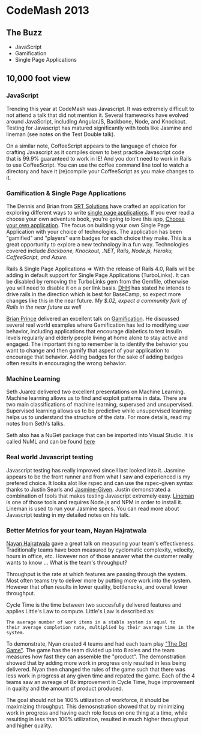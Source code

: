 # CodeMash 2013

## The Buzz
* JavaScript
* Gamification
* Single Page Applications

## 10,000 foot view
### JavaScript
Trending this year at CodeMash was Javascript. It was extremely difficult to not attend a talk that did not mention it. Several frameworks have evolved around JavaScript, including AngularJS, Backbone, Node, and Knockout. Testing for Javascript has matured significantly with tools like Jasmine and lineman (see notes on the Test Double talk).

On a similar note, CoffeeScript appears to the language of choice for crafting Javascript as it compiles down to best practice Javascript code that is 99.9% guaranteed to work in IE! And you don't need to work in Rails to use CoffeeScript. You can use the coffee command line tool to watch a directory and have it (re)compile your CoffeeScript as you make changes to it.

### Gamification & Single Page Applications
The Dennis and Brian from [SRT Solutions](http://www.srtsolutions.com)
have crafted an application for exploring different ways to write
[single page applications](http://en.wikipedia.org/wiki/Single-page_application).
If you ever read a choose your own adventure book, you're going to
love this app,
[Choose your own application](http://chooseyourownapplication.com).
The focus on building your own Single Page Application with your choice of technologies. The application has been "gamified" and "players" earn badges for each choice they make. This is a great opportunity to explore a new technology in a fun way. Technologies covered include *Backbone, Knockout, .NET, Rails, Node.js, Heroku, CoffeeScript, and Azure*.

Rails & Single Page Applications => With the release of Rails 4.0, Rails will be adding in default support
for Single Page Applications (TurboLinks). It can be disabled by
removing the TurboLinks gem from the Gemfile, otherwise you will need
to disable it on a per link basis. [DHH](http://david.heinemeierhansson.com) has stated he intends to drive
rails in the direction which is best for BaseCamp, so expect more
changes like this in the near future. _My $.02, expect a community fork of
Rails in the near future as well_

[Brian Prince](http://www.brianhprince.com) delivered an excellent talk on [Gamification](http://en.wikipedia.org/wiki/Gamification). He discussed several real world examples where Gamification has led to modifying user behavior, including applications that encourage diabetics to test insulin levels regularly and elderly people living at home alone to stay active and engaged. The important thing to remember is to identify the behavior you want to change and then gamify that aspect of your application to encourage that behavior. Adding badges for the sake of adding badges often results in encouraging the wrong behavior. 

### Machine Learning
Seth Juarez delivered two excellent presentations on Machine Learning. Machine learning allows us to find and exploit patterns in data. There are two main classifications of machine learning, supervsed and unsupervised. Supervised learning allows us to be predictive while unsupervised learning helps us to understand the structure of the data. For more details, read my notes from Seth's talks.

Seth also has a NuGet package that can be imported into Visual Studio. It is called NuML and can be found [here](http://numl.net)

### Real world Javascript testing
Javascript testing has really improved since I last looked into it. Jasmine appears to be the front runner and from what I saw and experienced is my prefered choice. It looks alot like rspec and can use the rspec-given syntax thanks to Justin Searls and [Jasmine-Given](https://github.com/searls/jasmine-given). Justin demonstrated a combination of tools that makes testing Javascript extremely easy. [Lineman](https://github.com/testdouble/lineman) is one of those tools and requires Node.js and NPM in order to install it. Lineman is used to run your Jasmine specs. You can read more about Javascript testing in my detailed notes on his talk.

### Better Metrics for your team, Nayan Hajratwala
[Nayan Hajratwala](http://agileshrugged.com/blog/) gave a great talk on measuring your team's
effectiveness. Traditionally teams have been measured by cyclomatic
complexity, velocity, hours in office, etc. However non of those
answer what the customer really wants to know ... What is the team's
throughput? 

Throughput is the rate at which features are passing
through the system. Most often teams try to deliver more by putting
more work into the system. However that often results in lower
quality, bottlenecks, and overall lower throughput.

Cycle Time is the time between two succesfully delivered features and
applies Little's Law to compute. Little's Law is described as:
``` 
The average number of work items in a stable system is equal to
their average completion rate, multiplied by their average time in the
system. 
```

To demonstrate, Nyan created 4 teams and had each team play
["The Dot Game"](http://www.netobjectives.com/resources/articles/the-dot-game).
The game has the team divided up into 8 roles and the team measures
how fast they can assemble the "product". The demonstration showed
that by adding more work in progress only resulted in less being
delivered. Nyan then changed the rules of the game such that there was
less work in progress at any given time and repated the game. Each of
the 4 teams saw an avreage of 8x improvement in Cycle Time, huge
improvement in quality and the amount of product produced.

The goal should not be 100% utilization of workforce, it should be
maximizing throughput. This demosnstration showed that by minimizing
work in progress and having each role focus on one thing at a time,
while resulting in less than 100% utilization, resulted in much higher
throughput and higher quality.


